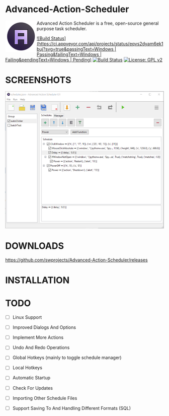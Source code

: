 # Advanced-Action-Scheduler

<img align="left" src="resources/images/icon.png?raw=true"/>

Advanced Action Scheduler is a free, open-source general purpose task scheduler.

[![Build Status](https://ci.appveyor.com/api/projects/status/eqvs2dyam6ek1buj?svg=true&passingText=Windows | Passing&failingText=Windows | Failing&pendingText=Windows | Pending)](https://ci.appveyor.com/project/swprojects/advanced-action-scheduler)
[![Build Status](https://travis-ci.org/swprojects/Advanced-Action-Scheduler.svg?branch=readme)](https://travis-ci.org/swprojects/Advanced-Action-Scheduler)
[![License: GPL v2](https://img.shields.io/badge/License-GPL%20v2-blue.svg)](https://www.gnu.org/licenses/old-licenses/gpl-2.0.en.html)

#
# SCREENSHOTS
<img align="center" src="resources/images/screenshot_application1.png?raw=true"/>

# DOWNLOADS
https://github.com/swprojects/Advanced-Action-Scheduler/releases

# INSTALLATION

# TODO
- [ ] Linux Support
- [ ] Improved Dialogs And Options
- [ ] Implement More Actions
- [ ] Undo And Redo Operations
- [ ] Global Hotkeys (mainly to toggle schedule manager)
- [ ] Local Hotkeys
- [ ] Automatic Startup 
- [ ] Check For Updates
- [ ] Importing Other Schedule Files
- [ ] Support Saving To And Handling Different Formats (SQL)

